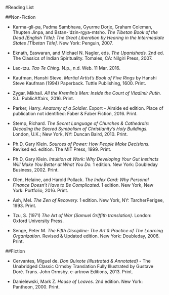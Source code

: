 ﻿#Reading List

##Non-Fiction
- Karma-gli-pa, Padma Sambhava, Gyurme Dorje, Graham Coleman, Thupten Jinpa, and Bstan-'dzin-rgya-mtsho. *The Tibetan Book of the Dead [English Title]: The Great Liberation by Hearing in the Intermediate States [Tibetan Title].* New York: Penguin, 2007.

- Eknath, Easwaran, and Michael N. Nagler, eds. *The Upanishads.* 2nd ed. The Classics of Indian Spirituality. Tomales, CA: Nilgiri Press, 2007.

- Lao-tzu. *Tao Te Ching.* N.p., n.d. Web. 11 Mar. 2016.

- Kaufman, Hanshi Steve. *Martial Artist’s Book of Five Rings* by Hanshi Steve Kaufman (1994) Paperback. Tuttle Publishing, 1600. Print.

- Zygar, Mikhail. *All the Kremlin’s Men: Inside the Court of Vladimir Putin.* S.l.: PublicAffairs, 2016. Print.

- Parker, Harry. *Anatomy of a Soldier.* Export - Airside ed edition. Place of publication not identified: Faber & Faber Fiction, 2016. Print.
 
- Stemp, Richard. *The Secret Language of Churches & Cathedrals: Decoding the Sacred Symbolism of Christianity’s Holy Buildings.* London, U.K.; New York, NY: Duncan Baird, 2010. Print.

- Ph.D, Gary Klein. *Sources of Power: How People Make Decisions.* Revised ed. edition. The MIT Press, 1999. Print.

- Ph.D, Gary Klein. *Intuition at Work: Why Developing Your Gut Instincts Will Make You Better at What You Do.* 1 edition. New York: Doubleday Business, 2002. Print.

- Olen, Helaine, and Harold Pollack. *The Index Card: Why Personal Finance Doesn’t Have to Be Complicated.* 1 edition. New York, New York: Portfolio, 2016. Print.

- Ash, Mel. *The Zen of Recovery.* 1 edition. New York, NY: TarcherPerigee, 1993. Print.

- Tzu, S. (1971) *The Art of War (Samuel Griffith translation).* London: Oxford University Press.

- Senge, Peter M. *The Fifth Discipline: The Art & Practice of The Learning Organization.* Revised & Updated edition. New York: Doubleday, 2006. Print.



##Fiction

- Cervantes, Miguel de. *Don Quixote (illustrated & Annotated)* - The Unabridged Classic Ormsby Translation Fully Illustrated by Gustave Doré. Trans. John Ormsby. e-artnow Editions, 2013. Print.

- Danielewski, Mark Z. *House of Leaves.* 2nd edition. New York: Pantheon, 2000. Print.
 

